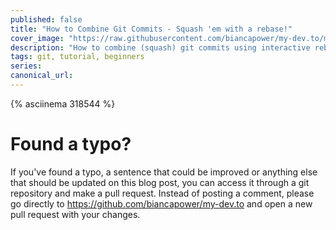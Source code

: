 ```yaml
---
published: false
title: "How to Combine Git Commits - Squash 'em with a rebase!"
cover_image: "https://raw.githubusercontent.com/biancapower/my-dev.to/master/blog-posts/how-to-combine-git-commits/assets/cover.png"
description: "How to combine (squash) git commits using interactive rebase"
tags: git, tutorial, beginners
series:
canonical_url:
---
```


{% asciinema 318544 %}

# Found a typo?

If you've found a typo, a sentence that could be improved or anything else that should be updated on this blog post, you can access it through a git repository and make a pull request. Instead of posting a comment, please go directly to https://github.com/biancapower/my-dev.to and open a new pull request with your changes.
